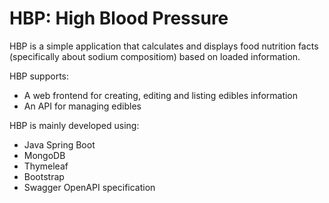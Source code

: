 # HBP: High Blood Pressure 

HBP is a simple application that calculates and displays food nutrition facts (specifically about sodium compositiom) based on loaded information.

HBP supports:

- A web frontend for creating, editing and listing edibles information
- An API for managing edibles

HBP is mainly developed using:

- Java Spring Boot
- MongoDB
- Thymeleaf 
- Bootstrap
- Swagger OpenAPI specification
